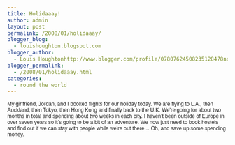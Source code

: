 ```yaml
---
title: Holidaaay!
author: admin
layout: post
permalink: /2008/01/holidaaay/
blogger_blog:
  - louishoughton.blogspot.com
blogger_author:
  - Louis Houghtonhttp://www.blogger.com/profile/07807624508235128478noreply@blogger.com
blogger_permalink:
  - /2008/01/holidaaay.html
categories:
  - round the world
---
```

<span class="Apple-style-span" style=";font-family:Helvetica;font-size:85%;"  ><span style="font-size:100%;">My girlfriend, Jordan, and I booked flights for our holiday today. We are flying to L.A., then Auckland, then Tokyo, then Hong Kong and finally back to the U.K. We&#8217;re going for about two months in total and spending about two weeks in each city. I haven&#8217;t been outside of Europe in over seven years so it&#8217;s going to be a bit of an adventure. We now just need to book hostels and find out if we can stay with people while we&#8217;re out there&#8230; Oh, and save up some spending money.</span> </span>